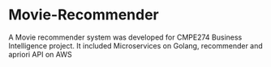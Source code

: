 # Movie-Recommender
A Movie recommender system was developed for CMPE274 Business Intelligence project. It included Microservices on Golang, recommender and apriori API on AWS
